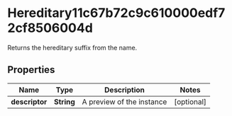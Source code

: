 

# Hereditary11c67b72c9c610000edf72cf8506004d

Returns the hereditary suffix from the name.

## Properties

| Name | Type | Description | Notes |
|------------ | ------------- | ------------- | -------------|
|**descriptor** | **String** | A preview of the instance |  [optional] |



